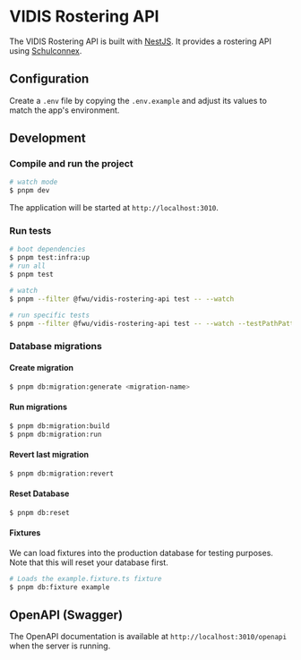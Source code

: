# VIDIS Rostering API

The VIDIS Rostering API is built with [NestJS](https://nestjs.com/).
It provides a rostering API using [Schulconnex](https://schulconnex.de).

## Configuration

Create a `.env` file by copying the `.env.example` and adjust its values to match the app's environment.

## Development

### Compile and run the project

```bash
# watch mode
$ pnpm dev
```

The application will be started at `http://localhost:3010`.

### Run tests

```bash
# boot dependencies
$ pnpm test:infra:up
# run all
$ pnpm test

# watch
$ pnpm --filter @fwu/vidis-rostering-api test -- --watch

# run specific tests
$ pnpm --filter @fwu/vidis-rostering-api test -- --watch --testPathPatterns personen-info
```

### Database migrations

#### Create migration

```bash
$ pnpm db:migration:generate <migration-name>
```

#### Run migrations

```bash
$ pnpm db:migration:build
$ pnpm db:migration:run
```

#### Revert last migration

```bash
$ pnpm db:migration:revert
```

#### Reset Database

```bash
$ pnpm db:reset
```

#### Fixtures

We can load fixtures into the production database for testing purposes.
Note that this will reset your database first.

```bash
# Loads the example.fixture.ts fixture
$ pnpm db:fixture example
```

## OpenAPI (Swagger)

The OpenAPI documentation is available at `http://localhost:3010/openapi` when the server is running.
